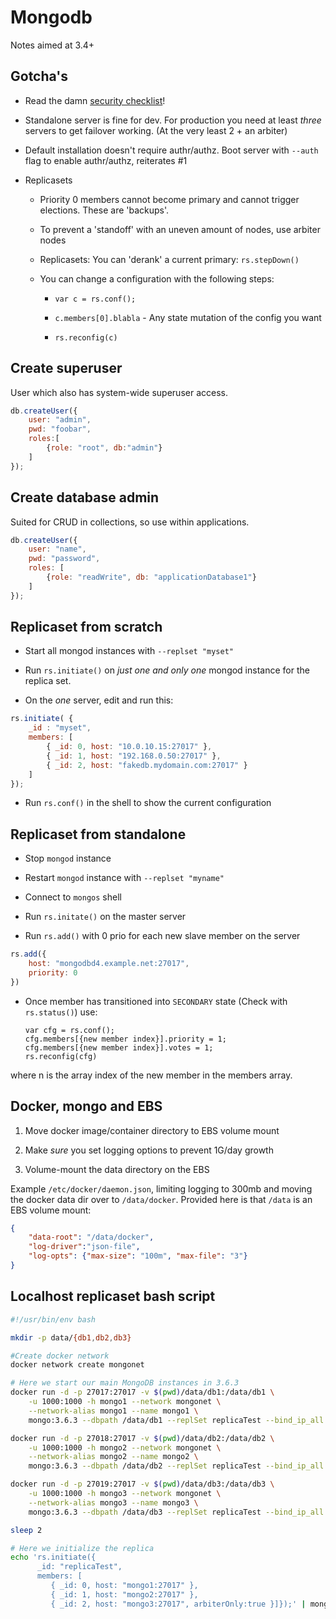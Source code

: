 # Mongodb

Notes aimed at 3.4+

## Gotcha's

- Read the damn [security checklist](https://docs.mongodb.com/v3.4/administration/security-checklist/)!

- Standalone server is fine for dev. For production you need at least _three_ servers to get failover working. (At the very least 2 + an arbiter)

- Default installation doesn't require authr/authz. Boot server with `--auth` flag to enable authr/authz, reiterates #1

- Replicasets
  
  - Priority 0 members cannot become primary and cannot trigger elections. These are 'backups'.
  
  - To prevent a 'standoff' with an uneven amount of nodes, use arbiter nodes
  
  - Replicasets: You can 'derank' a current primary: `rs.stepDown()`
  
  - You can change a configuration with the following steps:
    
    - `var c = rs.conf();`
    
    - `c.members[0].blabla` - Any state mutation of the config you want
    
    - `rs.reconfig(c)`

## Create superuser

User which also has system-wide superuser access.

```javascript
db.createUser({ 
    user: "admin",
    pwd: "foobar",
    roles:[ 
        {role: "root", db:"admin"}
    ]
});
```

## Create database admin

Suited for CRUD in collections, so use within applications.

```javascript
db.createUser({
    user: "name",
    pwd: "password",
    roles: [
        {role: "readWrite", db: "applicationDatabase1"}
    ]
});
```

## Replicaset from scratch

- Start all mongod instances with `--replset "myset"`

- Run `rs.initiate()` on *just one and only one* mongod instance for the replica set.

- On the _one_ server, edit and run this:

```javascript
rs.initiate( {
    _id : "myset",
    members: [
        { _id: 0, host: "10.0.10.15:27017" },
        { _id: 1, host: "192.168.0.50:27017" },
        { _id: 2, host: "fakedb.mydomain.com:27017" }
    ]
});
```

- Run `rs.conf()` in the shell to show the current configuration

## Replicaset from standalone

- Stop `mongod` instance

- Restart `mongod` instance with `--replset "myname"`

- Connect to `mongos` shell

- Run `rs.initate()` on the master server

- Run `rs.add()` with 0 prio for each new slave member on the server

```javascript
rs.add({
    host: "mongodbd4.example.net:27017",
    priority: 0
})
```

- Once member has transitioned into `SECONDARY` state (Check with `rs.status()`) use:
  
      var cfg = rs.conf();
      cfg.members[{new member index}].priority = 1;
      cfg.members[{new member index}].votes = 1;
      rs.reconfig(cfg)

where n is the array index of the new member in the members array.

## Docker, mongo and EBS

1. Move docker image/container directory to EBS volume mount

2. Make *sure* you set logging options to prevent 1G/day growth

3. Volume-mount the data directory on the EBS

Example `/etc/docker/daemon.json`, limiting logging to 300mb and moving the docker data dir over to `/data/docker`. Provided here is that `/data` is an EBS volume mount:

```json
{
    "data-root": "/data/docker",
    "log-driver":"json-file",
    "log-opts": {"max-size": "100m", "max-file": "3"}
}
```

## Localhost replicaset bash script

```bash
#!/usr/bin/env bash

mkdir -p data/{db1,db2,db3}

#Create docker network
docker network create mongonet

# Here we start our main MongoDB instances in 3.6.3
docker run -d -p 27017:27017 -v $(pwd)/data/db1:/data/db1 \
    -u 1000:1000 -h mongo1 --network mongonet \
    --network-alias mongo1 --name mongo1 \
    mongo:3.6.3 --dbpath /data/db1 --replSet replicaTest --bind_ip_all --logpath /data/db1/mongod.log

docker run -d -p 27018:27017 -v $(pwd)/data/db2:/data/db2 \
    -u 1000:1000 -h mongo2 --network mongonet \
    --network-alias mongo2 --name mongo2 \
    mongo:3.6.3 --dbpath /data/db2 --replSet replicaTest --bind_ip_all --logpath /data/db2/mongod.log

docker run -d -p 27019:27017 -v $(pwd)/data/db3:/data/db3 \
    -u 1000:1000 -h mongo3 --network mongonet \
    --network-alias mongo3 --name mongo3 \
    mongo:3.6.3 --dbpath /data/db3 --replSet replicaTest --bind_ip_all --logpath /data/db3/mongod.log

sleep 2

# Here we initialize the replica
echo 'rs.initiate({
      _id: "replicaTest",
      members: [
         { _id: 0, host: "mongo1:27017" },
         { _id: 1, host: "mongo2:27017" },
         { _id: 2, host: "mongo3:27017", arbiterOnly:true }]});' | mongo
```
